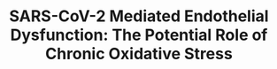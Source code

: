 ---
annotations:
- id: DOID:0080600
  parent: disease by infectious agent
  type: Disease Ontology
  value: COVID-19
- id: PW:0000378
  parent: regulatory pathway
  type: Pathway Ontology
  value: oxidative stress response pathway
- id: PW:0000003
  parent: signaling pathway
  type: Pathway Ontology
  value: signaling pathway
authors:
- KJTLUC
- Mkutmon
- CMalyar
description: Mitochondrial hijacking by viruses can lead to pro-senescent mitochondrial
  dysfunction and inflammation.
last-edited: 2022-02-27
organisms:
- Homo sapiens
redirect_from:
- /index.php/Pathway:WP5183
- /instance/WP5183
revision: null
schema-jsonld:
- '@context': https://schema.org/
  '@id': https://wikipathways.github.io/pathways/WP5183.html
  '@type': Dataset
  creator:
    '@type': Organization
    name: WikiPathways
  description: Mitochondrial hijacking by viruses can lead to pro-senescent mitochondrial
    dysfunction and inflammation.
  keywords:
  - ''
  - ACAD9
  - Autophagy
  - BCS1KL
  - 'DNA damage '
  - ECSIT
  - Electron Transport Chain (OXPHOS)
  - IL-18
  - IL-1β
  - IL-6
  - Interleukin-1 Induced Activation of NF-kappa-B
  - MAVS
  - Mitochondrial CIII assembly
  - MtROS
  - NDUFAF1
  - NDUFAF2
  - NF-kB
  - NFIP2
  - NLRP3
  - NLRX1
  - NSP2 (Cons) (Viral Protein)
  - NSP7
  - ORF9b
  - ORF9c
  - 'Oxidative Stress Induced Senescence '
  - PHB1
  - RIG-I
  - SIRT6
  - TERF2
  - TERF2IP
  - TNF
  - TOMM70
  - TRAF3
  - TRAF6
  - Telomere Shortening
  - p90rsk
  license: CC0
  name: 'SARS-CoV-2 Mediated Endothelial Dysfunction: The Potential Role of Chronic
    Oxidative Stress'
seo: CreativeWork
title: 'SARS-CoV-2 Mediated Endothelial Dysfunction: The Potential Role of Chronic
  Oxidative Stress'
wpid: WP5183
---